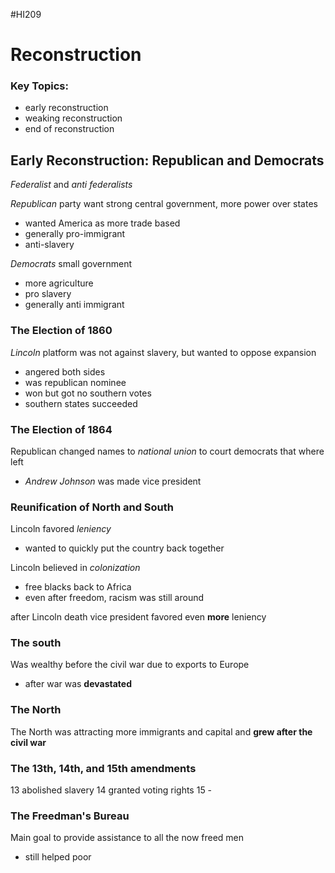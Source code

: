 #HI209 

# Reconstruction

### Key Topics:
- early reconstruction
- weaking reconstruction
- end of reconstruction

## Early Reconstruction: Republican and Democrats

*Federalist* and *anti federalists*

*Republican* party want strong central government, more power over states
- wanted America as more trade based
- generally pro-immigrant
- anti-slavery

*Democrats* small government
- more agriculture
- pro slavery
- generally anti immigrant

### The Election of 1860

*Lincoln* platform was not against slavery, but wanted to oppose expansion
- angered both sides
- was republican nominee
- won but got no southern votes
- southern states succeeded

### The Election of 1864

Republican changed names to *national union* to court democrats that where left
- *Andrew Johnson* was made vice president

### Reunification of North and South

Lincoln favored *leniency*
- wanted to quickly put the country back together

Lincoln believed in *colonization*
- free blacks back to Africa
- even after freedom, racism was still around

after Lincoln death vice president favored even **more** leniency 

### The south

Was wealthy before the civil war due to exports to Europe
- after war was **devastated**

### The North

The North was attracting more immigrants and capital and **grew after the civil war**

### The 13th, 14th, and 15th amendments

13 abolished slavery
14 granted voting rights
15 -

### The Freedman's Bureau

Main goal to provide assistance to all the now freed men 
- still helped poor
